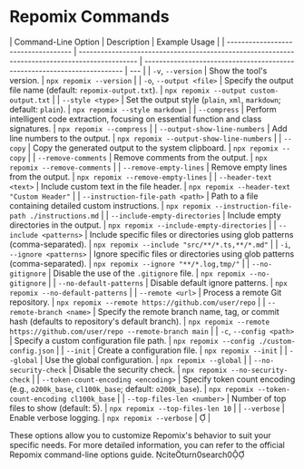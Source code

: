 # Repomix Commands

| Command-Line Option                 | Description                                                                                    | Example Usage                                                            |
| ----------------------------------- | ---------------------------------------------------------------------------------------------- | ------------------------------------------------------------------------ | --- |
| `-v`, `--version`                   | Show the tool's version.                                                                       | `npx repomix --version`                                                  |
| `-o`, `--output <file>`             | Specify the output file name (default: `repomix-output.txt`).                                  | `npx repomix --output custom-output.txt`                                 |
| `--style <type>`                    | Set the output style (`plain`, `xml`, `markdown`; default: `plain`).                           | `npx repomix --style markdown`                                           |
| `--compress`                        | Perform intelligent code extraction, focusing on essential function and class signatures.      | `npx repomix --compress`                                                 |
| `--output-show-line-numbers`        | Add line numbers to the output.                                                                | `npx repomix --output-show-line-numbers`                                 |
| `--copy`                            | Copy the generated output to the system clipboard.                                             | `npx repomix --copy`                                                     |
| `--remove-comments`                 | Remove comments from the output.                                                               | `npx repomix --remove-comments`                                          |
| `--remove-empty-lines`              | Remove empty lines from the output.                                                            | `npx repomix --remove-empty-lines`                                       |
| `--header-text <text>`              | Include custom text in the file header.                                                        | `npx repomix --header-text "Custom Header"`                              |
| `--instruction-file-path <path>`    | Path to a file containing detailed custom instructions.                                        | `npx repomix --instruction-file-path ./instructions.md`                  |
| `--include-empty-directories`       | Include empty directories in the output.                                                       | `npx repomix --include-empty-directories`                                |
| `--include <patterns>`              | Include specific files or directories using glob patterns (comma-separated).                   | `npx repomix --include "src/**/*.ts,**/*.md"`                            |
| `-i`, `--ignore <patterns>`         | Ignore specific files or directories using glob patterns (comma-separated).                    | `npx repomix --ignore "**/*.log,tmp/"`                                   |
| `--no-gitignore`                    | Disable the use of the `.gitignore` file.                                                      | `npx repomix --no-gitignore`                                             |
| `--no-default-patterns`             | Disable default ignore patterns.                                                               | `npx repomix --no-default-patterns`                                      |
| `--remote <url>`                    | Process a remote Git repository.                                                               | `npx repomix --remote https://github.com/user/repo`                      |
| `--remote-branch <name>`            | Specify the remote branch name, tag, or commit hash (defaults to repository's default branch). | `npx repomix --remote https://github.com/user/repo --remote-branch main` |
| `-c`, `--config <path>`             | Specify a custom configuration file path.                                                      | `npx repomix --config ./custom-config.json`                              |
| `--init`                            | Create a configuration file.                                                                   | `npx repomix --init`                                                     |
| `--global`                          | Use the global configuration.                                                                  | `npx repomix --global`                                                   |
| `--no-security-check`               | Disable the security check.                                                                    | `npx repomix --no-security-check`                                        |
| `--token-count-encoding <encoding>` | Specify token count encoding (e.g., `o200k_base`, `cl100k_base`; default: `o200k_base`).       | `npx repomix --token-count-encoding cl100k_base`                         |
| `--top-files-len <number>`          | Number of top files to show (default: 5).                                                      | `npx repomix --top-files-len 10`                                         |
| `--verbose`                         | Enable verbose logging.                                                                        | `npx repomix --verbose`                                                  |    |

These options allow you to customize Repomix's behavior to suit your specific
needs. For more detailed information, you can refer to the official Repomix
command-line options guide. citeturn0search0
